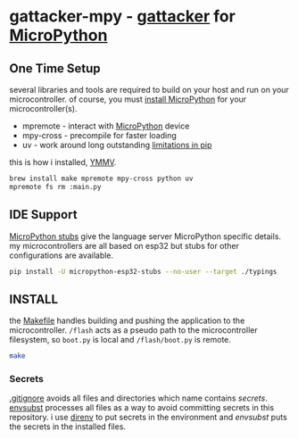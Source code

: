 # gattacker-mpy - [gattacker] for [MicroPython]

[gattacker]: https://github.com/securing/gattacker
[MicroPython]: https://micropython.org

## One Time Setup

several libraries and tools are required to build on your host and run on your microcontroller.
of course, you must [install MicroPython](https://micropython.org/download/) for your microcontroller(s).

* mpremote - interact with [MicroPython] device
* mpy-cross - precompile for faster loading
* uv - work around long outstanding [limitations in pip](https://github.com/pypa/pip/issues/11440)

this is how i installed, [YMMV](https://dictionary.cambridge.org/us/dictionary/english/ymmv).

```bash
brew install make mpremote mpy-cross python uv
mpremote fs rm :main.py
```

## IDE Support

[MicroPython stubs](https://github.com/Josverl/micropython-stubs) give the language server MicroPython specific details.
my microcontrollers are all based on esp32 but stubs for other configurations are available.

```bash
pip install -U micropython-esp32-stubs --no-user --target ./typings
```

## INSTALL

the [Makefile](./Makefile) handles building and pushing the application to the microcontroller.
`/flash` acts as a pseudo path to the microcontroller filesystem, so `boot.py` is local and `/flash/boot.py` is remote.

```bash
make
```

### Secrets

[.gitignore](./.gitignore) avoids all files and directories which name contains _secrets_.
[envsubst](https://man7.org/linux/man-pages/man1/envsubst.1.html) processes all files as a way to avoid committing secrets in this repository.
i use [direnv](https://direnv.org) to put secrets in the environment and _envsubst_ puts the secrets in the installed files.
